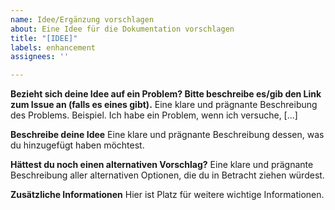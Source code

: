 ```yaml
---
name: Idee/Ergänzung vorschlagen
about: Eine Idee für die Dokumentation vorschlagen
title: "[IDEE]"
labels: enhancement
assignees: ''

---
```


**Bezieht sich deine Idee auf ein Problem? Bitte beschreibe es/gib den Link zum Issue an (falls es eines gibt).**
Eine klare und prägnante Beschreibung des Problems. Beispiel. Ich habe ein Problem, wenn ich versuche, [...]

**Beschreibe deine Idee**
Eine klare und prägnante Beschreibung dessen, was du hinzugefügt haben möchtest.

**Hättest du noch einen alternativen Vorschlag?**
Eine klare und prägnante Beschreibung aller alternativen Optionen, die du in Betracht ziehen würdest.

**Zusätzliche Informationen**
Hier ist Platz für weitere wichtige Informationen.
